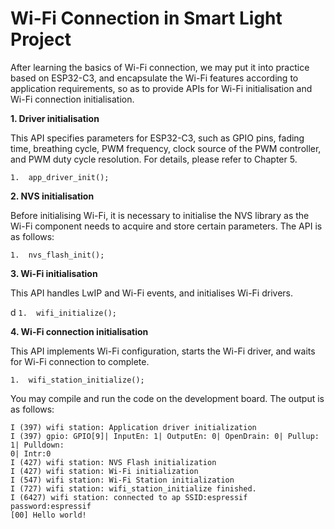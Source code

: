 # Wi-Fi Connection in Smart Light Project
After learning the basics of Wi-Fi connection, we may put it into
practice based on ESP32-C3, and encapsulate the Wi-Fi features according
to application requirements, so as to provide APIs for Wi-Fi
initialisation and Wi-Fi connection initialisation.

**1. Driver initialisation**

This API specifies parameters for ESP32-C3, such as GPIO pins, fading
time, breathing cycle, PWM frequency, clock source of the PWM
controller, and PWM duty cycle resolution. For details, please refer to
Chapter 5.

`1.  app_driver_init();`


**2. NVS initialisation**

Before initialising Wi-Fi, it is necessary to initialise the NVS library
as the Wi-Fi component needs to acquire and store certain parameters.
The API is as follows:

 `1.  nvs_flash_init();`


**3. Wi-Fi initialisation**

This API handles LwIP and Wi-Fi events, and initialises Wi-Fi drivers.


d `1.  wifi_initialize();`


**4. Wi-Fi connection initialisation**

This API implements Wi-Fi configuration, starts the Wi-Fi driver, and
waits for Wi-Fi connection to complete.

 `1.  wifi_station_initialize();`


You may compile and run the code on the development board. The output is
as follows:

    I (397) wifi station: Application driver initialization
    I (397) gpio: GPIO[9]| InputEn: 1| OutputEn: 0| OpenDrain: 0| Pullup: 1| Pulldown: 
    0| Intr:0
    I (427) wifi station: NVS Flash initialization
    I (427) wifi station: Wi-Fi initialization
    I (547) wifi station: Wi-Fi Station initialization
    I (727) wifi station: wifi_station_initialize finished.
    I (6427) wifi station: connected to ap SSID:espressif password:espressif
    [00] Hello world!
